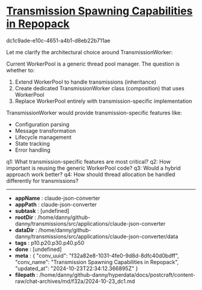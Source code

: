 # [Transmission Spawning Capabilities in Repopack](https://claude.ai/chat/f32a82e8-1031-4fe0-9d8d-8dfc40d0bdff)

dc1c9ade-e10c-4651-a4b1-d8eb22b711ae

 Let me clarify the architectural choice around TransmissionWorker:

Current WorkerPool is a generic thread pool manager. The question is whether to:

1. Extend WorkerPool to handle transmissions (inheritance)
2. Create dedicated TransmissionWorker class (composition) that uses WorkerPool
3. Replace WorkerPool entirely with transmission-specific implementation 

TransmissionWorker would provide transmission-specific features like:
- Configuration parsing
- Message transformation
- Lifecycle management
- State tracking
- Error handling

q1: What transmission-specific features are most critical?
q2: How important is reusing the generic WorkerPool code?
q3: Would a hybrid approach work better?
q4: How should thread allocation be handled differently for transmissions?

---

* **appName** : claude-json-converter
* **appPath** : claude-json-converter
* **subtask** : [undefined]
* **rootDir** : /home/danny/github-danny/transmissions/src/applications/claude-json-converter
* **dataDir** : /home/danny/github-danny/transmissions/src/applications/claude-json-converter/data
* **tags** : p10.p20.p30.p40.p50
* **done** : [undefined]
* **meta** : {
  "conv_uuid": "f32a82e8-1031-4fe0-9d8d-8dfc40d0bdff",
  "conv_name": "Transmission Spawning Capabilities in Repopack",
  "updated_at": "2024-10-23T22:34:12.366895Z"
}
* **filepath** : /home/danny/github-danny/hyperdata/docs/postcraft/content-raw/chat-archives/md/f32a/2024-10-23_dc1.md